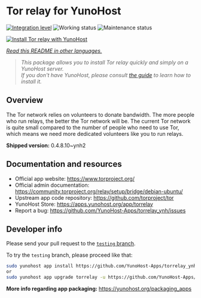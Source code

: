 <!--
N.B.: This README was automatically generated by <https://github.com/YunoHost/apps/tree/master/tools/readme_generator>
It shall NOT be edited by hand.
-->

# Tor relay for YunoHost

[![Integration level](https://dash.yunohost.org/integration/torrelay.svg)](https://ci-apps.yunohost.org/ci/apps/torrelay/) ![Working status](https://ci-apps.yunohost.org/ci/badges/torrelay.status.svg) ![Maintenance status](https://ci-apps.yunohost.org/ci/badges/torrelay.maintain.svg)

[![Install Tor relay with YunoHost](https://install-app.yunohost.org/install-with-yunohost.svg)](https://install-app.yunohost.org/?app=torrelay)

*[Read this README in other languages.](./ALL_README.md)*

> *This package allows you to install Tor relay quickly and simply on a YunoHost server.*  
> *If you don't have YunoHost, please consult [the guide](https://yunohost.org/install) to learn how to install it.*

## Overview

The Tor network relies on volunteers to donate bandwidth. The more people who run relays, the better the Tor network will be. The current Tor network is quite small compared to the number of people who need to use Tor, which means we need more dedicated volunteers like you to run relays.

**Shipped version:** 0.4.8.10~ynh2
## Documentation and resources

- Official app website: <https://www.torproject.org/>
- Official admin documentation: <https://community.torproject.org/relay/setup/bridge/debian-ubuntu/>
- Upstream app code repository: <https://github.com/torproject/tor>
- YunoHost Store: <https://apps.yunohost.org/app/torrelay>
- Report a bug: <https://github.com/YunoHost-Apps/torrelay_ynh/issues>

## Developer info

Please send your pull request to the [`testing` branch](https://github.com/YunoHost-Apps/torrelay_ynh/tree/testing).

To try the `testing` branch, please proceed like that:

```bash
sudo yunohost app install https://github.com/YunoHost-Apps/torrelay_ynh/tree/testing --debug
or
sudo yunohost app upgrade torrelay -u https://github.com/YunoHost-Apps/torrelay_ynh/tree/testing --debug
```

**More info regarding app packaging:** <https://yunohost.org/packaging_apps>
